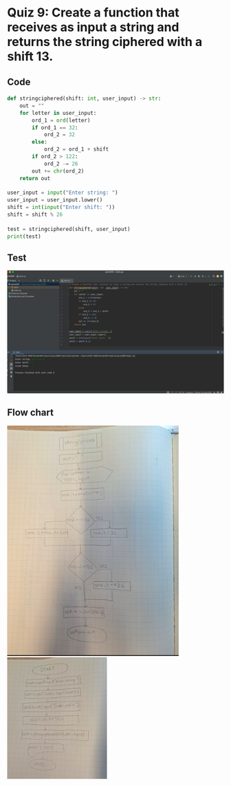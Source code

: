 # Quiz 9: Create a function that receives as input a string and returns the string ciphered with a shift 13.

## Code 
```.py
def stringciphered(shift: int, user_input) -> str:
    out = ""
    for letter in user_input:
        ord_1 = ord(letter)
        if ord_1 == 32:
            ord_2 = 32
        else:
            ord_2 = ord_1 + shift
        if ord_2 > 122:
            ord_2 -= 26
        out += chr(ord_2)
    return out

user_input = input("Enter string: ")
user_input = user_input.lower()
shift = int(input("Enter shift: "))
shift = shift % 26

test = stringciphered(shift, user_input)
print(test)
```
## Test
![](Screen%20Shot%202022-10-10%20at%2018.51.35.png)
## Flow chart
![](009.png)
![](9.1.png)
